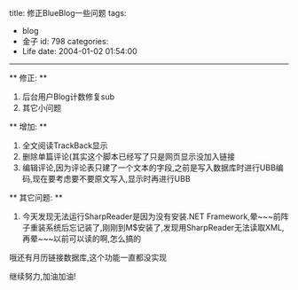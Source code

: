 title: 修正BlueBlog一些问题
tags:
  - blog
  - 金子
id: 798
categories:
  - Life
date: 2004-01-02 01:54:00
---
** 修正: ** 
1. 后台用户Blog计数修复sub
2. 其它小问题

** 增加: **
1. 全文阅读TrackBack显示
2. 删除单篇评论(其实这个脚本已经写了只是网页显示没加入链接
3. 编辑评论,因为评论表只建了一个文本的字段,之前是写入数据库时进行UBB编码,现在要考虑要不要原文写入,显示时再进行UBB

** 其它问题: **
1. 今天发现无法运行SharpReader是因为没有安装.NET Framework,晕\~\~\~前阵子重装系统后忘记装了,刚刚到M$安装了,发现用SharpReader无法读取XML,再晕\~\~\~以前可以读的啊,怎么搞的

哦还有月历链接数据库,这个功能一直都没实现

继续努力,加油加油!